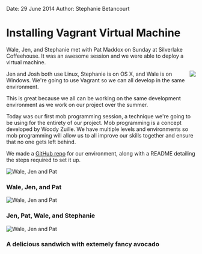 Date: 29 June 2014
Author: Stephanie Betancourt

# Installing Vagrant Virtual Machine

Wale, Jen, and Stephanie met with Pat Maddox on Sunday at Silverlake Coffeehouse. It was an awesome session and we were able to deploy a virtual machine.

<img style="float: right" src="/attachments/vagrantlogo.png" />

Jen and Josh both use Linux, Stephanie is on OS X, and Wale is on Windows. We're going to use Vagrant so we can all develop in the same environment.

This is great because we all can be working on the same development environment as we work on our project over the summer.

Today was our first mob programming session, a technique we're going to be using for the entirety of our project. Mob programming is a concept developed by Woody Zuille. We have multiple levels and environments so mob programming will allow us to all improve our skills together and ensure that no one gets left behind. 

We made a [GitHub repo](https://github.com/TheStandardLibrarians/railsgirlsvagrant) for our environment, along with a README detailing the steps required to set it up.

![Wale, Jen and Pat](/attachments/vagrantpic1.jpg)
### Wale, Jen, and Pat
![Wale, Jen and Pat](/attachments/vagrantpic2.jpg)
### Jen, Pat, Wale, and Stephanie
![Wale, Jen and Pat](/attachments/vagrantpic3.jpg)
### A delicious sandwich with extemely fancy avocado